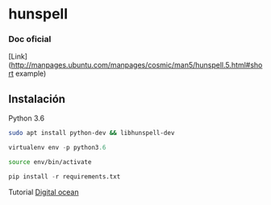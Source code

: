 # hunspell

### Doc oficial

[Link](http://manpages.ubuntu.com/manpages/cosmic/man5/hunspell.5.html#short example)

## Instalación
Python 3.6
``` bash
sudo apt install python-dev && libhunspell-dev
```
``` python 
virtualenv env -p python3.6
```

```bash
source env/bin/activate
```
```python 
pip install -r requirements.txt
```

Tutorial [Digital ocean](https://www.digitalocean.com/community/tutorials/how-to-serve-flask-applications-with-uswgi-and-nginx-on-ubuntu-18-04)
